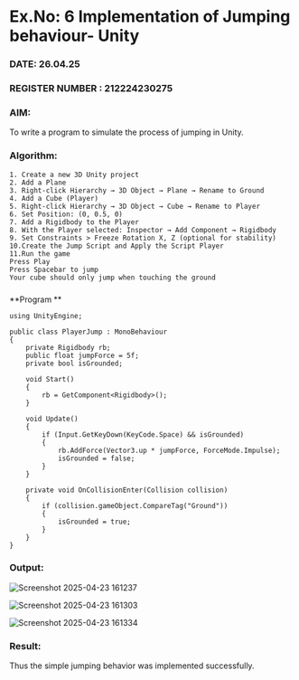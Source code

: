 # Ex.No: 6  Implementation of Jumping  behaviour- Unity
### DATE: 26.04.25                                                                            
### REGISTER NUMBER : 212224230275
### AIM: 
To write a program to simulate the process of jumping in Unity.
### Algorithm:
```
1. Create a new 3D Unity project
2. Add a Plane
3. Right-click Hierarchy → 3D Object → Plane → Rename to Ground
4. Add a Cube (Player)
5. Right-click Hierarchy → 3D Object → Cube → Rename to Player
6. Set Position: (0, 0.5, 0)
7. Add a Rigidbody to the Player
8. With the Player selected: Inspector → Add Component → Rigidbody
9. Set Constraints > Freeze Rotation X, Z (optional for stability)
10.Create the Jump Script and Apply the Script Player
11.Run the game
Press Play
Press Spacebar to jump
Your cube should only jump when touching the ground
```
###
**Program **
```
using UnityEngine;

public class PlayerJump : MonoBehaviour
{
    private Rigidbody rb;
    public float jumpForce = 5f;
    private bool isGrounded;

    void Start()
    {
        rb = GetComponent<Rigidbody>();
    }

    void Update()
    {
        if (Input.GetKeyDown(KeyCode.Space) && isGrounded)
        {
            rb.AddForce(Vector3.up * jumpForce, ForceMode.Impulse);
            isGrounded = false;
        }
    }

    private void OnCollisionEnter(Collision collision)
    {
        if (collision.gameObject.CompareTag("Ground"))
        {
            isGrounded = true;
        }
    }
}
```
### Output:
![Screenshot 2025-04-23 161237](https://github.com/user-attachments/assets/59996918-5715-47f1-bc13-47d6473c0bb8)

![Screenshot 2025-04-23 161303](https://github.com/user-attachments/assets/4a4b5b2e-a888-448d-8b2c-dd4043956642)

![Screenshot 2025-04-23 161334](https://github.com/user-attachments/assets/c29a9137-2f7b-42ba-86fe-7cefbae577af)


### Result:
Thus the simple jumping behavior was implemented successfully.
